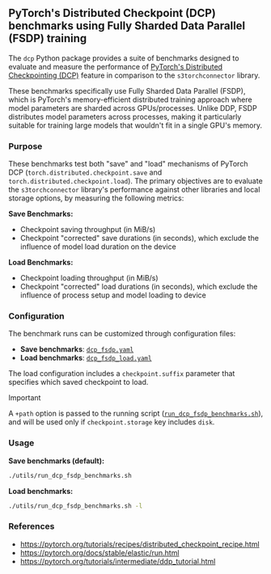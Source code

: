 ## PyTorch's Distributed Checkpoint (DCP) benchmarks using Fully Sharded Data Parallel (FSDP) training

The `dcp` Python package provides a suite of benchmarks designed to evaluate and measure the performance
of [PyTorch's Distributed Checkpointing (DCP)][DCP] feature in comparison to the `s3torchconnector` library.

These benchmarks specifically use Fully Sharded Data Parallel (FSDP), which is PyTorch's memory-efficient 
distributed training approach where model parameters are sharded across GPUs/processes. 
Unlike DDP, FSDP distributes model parameters across processes, making it particularly suitable 
for training large models that wouldn't fit in a single GPU's memory.

### Purpose

These benchmarks test both "save" and "load" mechanisms of PyTorch DCP (`torch.distributed.checkpoint.save` and `torch.distributed.checkpoint.load`). The primary objectives are to evaluate the `s3torchconnector` library's performance against other libraries and local storage options, by measuring the following metrics:

**Save Benchmarks:**
- Checkpoint saving throughput (in MiB/s)
- Checkpoint "corrected" save durations (in seconds), which exclude the influence of model load duration on the device

**Load Benchmarks:**
- Checkpoint loading throughput (in MiB/s)
- Checkpoint "corrected" load durations (in seconds), which exclude the influence of process setup and model loading to device

### Configuration

The benchmark runs can be customized through configuration files:

- **Save benchmarks**: [`dcp_fsdp.yaml`](../../../conf/dcp_fsdp.yaml)
- **Load benchmarks**: [`dcp_fsdp_load.yaml`](../../../conf/dcp_fsdp_load.yaml)

The load configuration includes a `checkpoint.suffix` parameter that specifies which saved checkpoint to load.

> [!IMPORTANT]
> A `+path` option is passed to the running script ([`run_dcp_fsdp_benchmarks.sh`](../../../utils/run_dcp_fsdp_benchmarks.sh)),
> and will be used only if `checkpoint.storage` key includes `disk`.

### Usage

**Save benchmarks (default):**
```bash
./utils/run_dcp_fsdp_benchmarks.sh
```

**Load benchmarks:**
```bash
./utils/run_dcp_fsdp_benchmarks.sh -l
```

### References

- https://pytorch.org/tutorials/recipes/distributed_checkpoint_recipe.html
- https://pytorch.org/docs/stable/elastic/run.html
- https://pytorch.org/tutorials/intermediate/ddp_tutorial.html

[DCP]: https://pytorch.org/docs/stable/distributed.checkpoint.html

[multirun]: https://hydra.cc/docs/tutorials/basic/running_your_app/multi-run/
